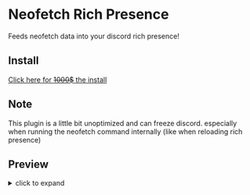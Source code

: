 # Neofetch Rich Presence

Feeds neofetch data into your discord rich presence!

## Install

[Click here for ~~1000$~~ the install](https://replugged.dev/install?url=captain8771-plugins/neofetch-rpc)


## Note

This plugin is a little bit unoptimized and can freeze discord. especially when running the neofetch command internally (like when reloading rich presence)


## Preview

<details><summary>click to expand</summary>

# 

![preview 1](https://media.discordapp.net/attachments/925714805627711488/1014253865664782537/unknown.png)

# 

![preview 2](https://media.discordapp.net/attachments/925714805627711488/1014253865975156806/unknown.png)

# 

![preview 3](https://media.discordapp.net/attachments/925714805627711488/1014253936934400122/unknown.png?width=515&height=642)
</details>